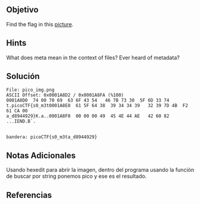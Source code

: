 ## Objetivo
Find the flag in this [picture](https://jupiter.challenges.picoctf.org/static/916b07b4c87062c165ace1d3d31ef655/pico_img.png).
## Hints
What does meta mean in the context of files?
Ever heard of metadata?
## Solución


```
File: pico_img.png                                                        ASCII Offset: 0x0001A8D2 / 0x0001A8FA (%100)
0001A8D0  74 00 70 69  63 6F 43 54   46 7B 73 30  5F 6D 33 74                                           t.picoCTF{s0_m3t0001A8E0  61 5F 64 38  39 34 34 39   32 39 7D 4B  F2 61 CA 00                                           a_d8944929}K.a..0001A8F0  00 00 00 49  45 4E 44 AE   42 60 82                                                           ...IEND.B`.


bandera: picoCTF{s0_m3ta_d8944929}
```

## Notas Adicionales

Usando hexedit para abrir la imagen, dentro del programa usando la función de buscar por string ponemos pico y ese es el resultado.

## Referencias